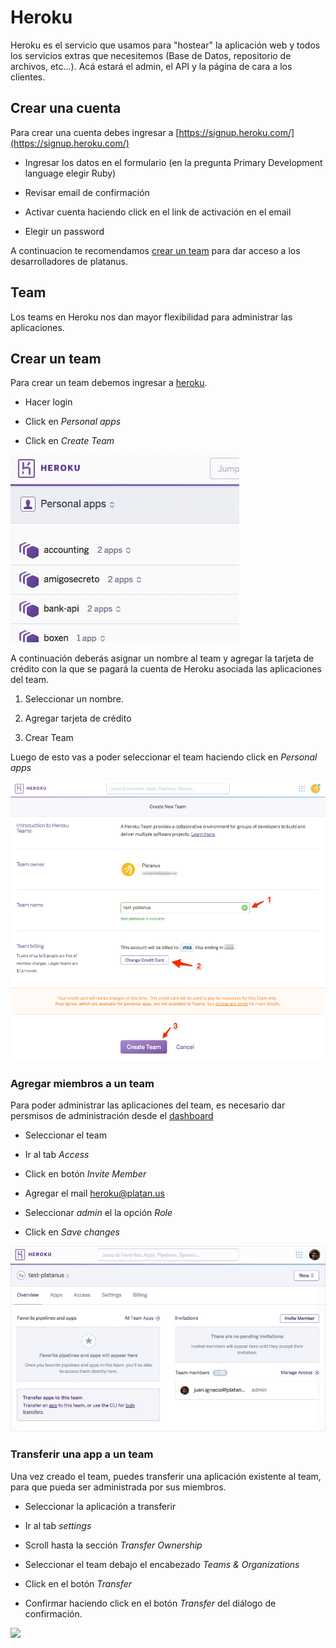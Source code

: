 # Heroku

Heroku es el servicio que usamos para "hostear" la aplicación web y todos los servicios extras que necesitemos (Base de Datos, repositorio de archivos, etc...). Acá estará el admin, el API y la página de cara a los clientes.

## Crear una cuenta

Para crear una cuenta debes ingresar a [https://signup.heroku.com/](https://signup.heroku.com/)

* Ingresar los datos en el formulario (en la pregunta Primary Development language elegir Ruby)

* Revisar email de confirmación

* Activar cuenta haciendo click en el link de activación en el email

* Elegir un password

A continuacion te recomendamos [crear un team](https://www.notion.so/platanus/Heroku-9cd0be0ca6994ca386733c99d0e53ce3#crear-un-team) para dar acceso a los desarrolladores de platanus.

## Team

Los teams en Heroku nos dan mayor flexibilidad para administrar las aplicaciones.

## Crear un team

Para crear un team debemos ingresar a [heroku](https://id.heroku.com/login).

* Hacer login

* Click en *Personal apps*

* Click en *Create Team*

<img src='assets/heroku-1.gif'/>

A continuación deberás asignar un nombre al team y agregar la tarjeta de crédito con la que se pagará la cuenta de Heroku asociada las aplicaciones del team.

1. Seleccionar un nombre.

1. Agregar tarjeta de crédito

1. Crear Team

Luego de esto vas a poder seleccionar el team haciendo click en *Personal apps*

<img src='assets/heroku-2.png'/>

### Agregar miembros a un team

Para poder administrar las aplicaciones del team, es necesario dar persmisos de administración desde el [dashboard](https://dashboard.heroku.com/)

* Seleccionar el team

* Ir al tab *Access*

* Click en botón *Invite Member*

* Agregar el mail [heroku@platan.us](mailto:heroku@platan.us)

* Seleccionar *admin* el la opción *Role*

* Click en *Save changes*

<img src='assets/heroku-3.gif'/>

### Transferir una app a un team

Una vez creado el team, puedes transferir una aplicación existente al team, para que pueda ser administrada por sus miembros.

* Seleccionar la aplicación a transferir

* Ir al tab *settings*

* Scroll hasta la sección *Transfer Ownership*

* Seleccionar el team debajo el encabezado *Teams & Organizations*

* Click en el botón *Transfer*

* Confirmar haciendo click en el botón *Transfer* del diálogo de confirmación.

<img src='assets/heroku-4.gif'/>

